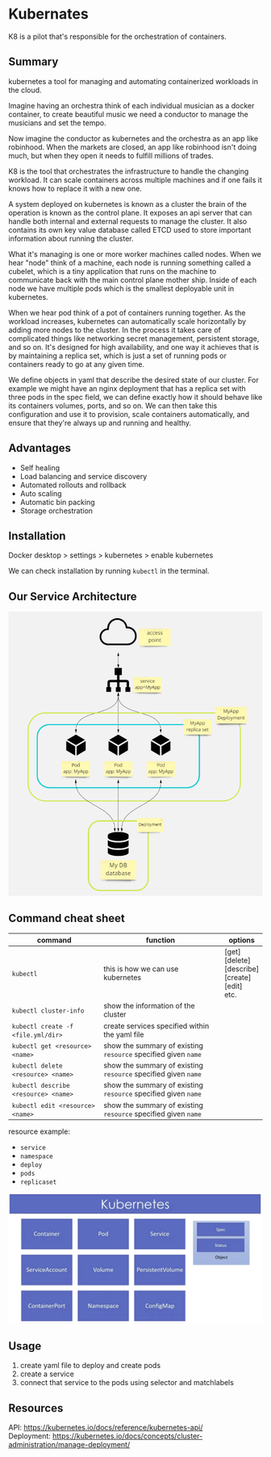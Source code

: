# Kubernates
K8 is a pilot that's responsible for the orchestration of containers.

## Summary
kubernetes a tool for managing and automating containerized workloads in the cloud.  

Imagine having an orchestra think of each individual musician as a docker container, to create beautiful music we need a conductor to manage the musicians and set the tempo.  

Now imagine the conductor as kubernetes and the orchestra as an app like robinhood. When the markets are closed, an app like robinhood isn't doing much, but when they open it needs to fulfill millions of trades.  

K8 is the tool that orchestrates the infrastructure to handle the changing workload. It can scale containers across multiple machines and if one fails it knows how to replace it with a new one.  

A system deployed on kubernetes is known as a cluster the brain of the operation is known as the control plane. It exposes an api server that can handle both internal and external requests to manage the cluster. It also contains its own key value database called ETCD used to store important information about running the cluster. 

What it's managing is one or more worker machines called nodes. When we hear "node" think of a machine, each node is running something called a cubelet, which is a tiny application that runs on the machine to communicate back with the main control plane mother ship. Inside of each node we have multiple pods which is the smallest deployable unit in kubernetes.  

When we hear pod think of a pot of containers running together. As the workload increases,  kubernetes can automatically scale horizontally by adding more nodes to the cluster. In the process it takes care of complicated things like networking secret management, persistent storage, and so on. It's designed for high availability, and one way it achieves that is by maintaining a replica set, which is just a set of running pods or containers ready to go at any given time.

We define objects in yaml that describe the desired state of our cluster. For example we might have an nginx deployment that has a replica set with three pods in the spec field, we can define exactly how it should behave like its containers volumes, ports, and so on. We can then take this configuration and use it to provision, scale containers automatically, and ensure that they're always up and running and healthy.

## Advantages
- Self healing
- Load balancing and service discovery
- Automated rollouts and rollback
- Auto scaling
- Automatic bin packing
- Storage orchestration

## Installation
Docker desktop > settings > kubernetes > enable kubernetes  

We can check installation by running `kubectl` in the terminal.

## Our Service Architecture

![](/imgs/Screenshot%202022-05-26%20094809.png)

## Command cheat sheet
command | function | options
--- | --- | ---
`kubectl` | this is how we can use kubernetes | [get]<br>[delete]<br>[describe]<br>[create]<br>[edit]<br>etc.
`kubectl cluster-info` | show the information of the cluster
`kubectl create -f <file.yml/dir>` | create services specified within the yaml file
`kubectl get <resource> <name>` | show the summary of existing `resource` specified given `name`
`kubectl delete <resource> <name>` | show the summary of existing `resource` specified given `name`
`kubectl describe <resource> <name>` | show the summary of existing `resource` specified given `name`
`kubectl edit <resource> <name>` | show the summary of existing `resource` specified given `name`

resource example:
- `service`
- `namespace`
- `deploy`
- `pods`
- `replicaset`  

![](/imgs/Screenshot%202022-05-25%20122835.png)

## Usage
1. create yaml file to deploy and create pods
2. create a service
3. connect that service to the pods using selector and matchlabels

## Resources
API: https://kubernetes.io/docs/reference/kubernetes-api/  
Deployment: https://kubernetes.io/docs/concepts/cluster-administration/manage-deployment/


